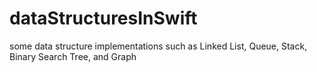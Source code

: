 # dataStructuresInSwift
some data structure implementations such as Linked List, Queue, Stack, Binary Search Tree, and Graph
